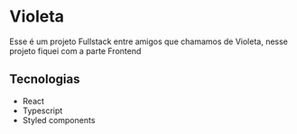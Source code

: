 # Violeta

Esse é um projeto Fullstack entre amigos que chamamos de Violeta,
nesse projeto fiquei com a parte Frontend

## Tecnologias
- React
- Typescript
- Styled components
